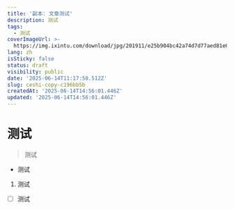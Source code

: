 ```yaml
---
title: '副本: 文章测试'
description: 测试
tags:
  - 测试
coverImageUrl: >-
  https://img.ixintu.com/download/jpg/201911/e25b904bc42a74d7d77aed81e66d772c.jpg
lang: zh
isSticky: false
status: draft
visibility: public
date: '2025-06-14T11:17:58.512Z'
slug: ceshi-copy-c196bb5b
createdAt: '2025-06-14T14:56:01.446Z'
updated: '2025-06-14T14:56:01.446Z'
---
```

# 测试
> 测试
- 测试
1. 测试
- [ ]  测试
      
